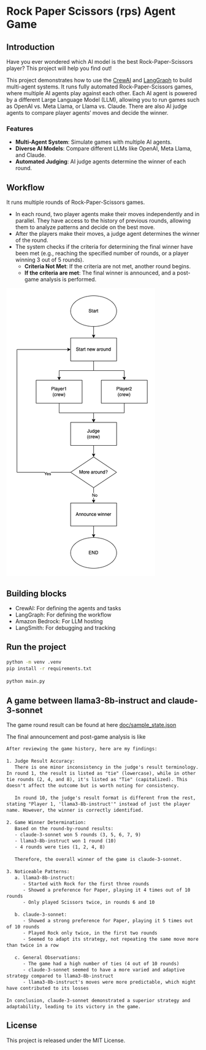 # Rock Paper Scissors (rps) Agent Game

## Introduction
Have you ever wondered which AI model is the best Rock-Paper-Scissors player? This project will help you find out!

This project demonstrates how to use the [CrewAI](https://www.crewai.com/) and [LangGraph](https://www.langchain.com/langgraph) to build multi-agent systems. It runs fully automated Rock-Paper-Scissors games, where multiple AI agents play against each other. Each AI agent is powered by a different Large Language Model (LLM), allowing you to run games such as OpenAI vs. Meta Llama, or Llama vs. Claude. There are also AI judge agents to compare player agents’ moves and decide the winner.

### Features
- **Multi-Agent System**: Simulate games with multiple AI agents.
- **Diverse AI Models**: Compare different LLMs like OpenAI, Meta Llama, and Claude.
- **Automated Judging**: AI judge agents determine the winner of each round.

## Workflow
It runs multiple rounds of Rock-Paper-Scissors games. 
- In each round, two player agents make their moves independently and in parallel. They have access to the history of previous rounds, allowing them to analyze patterns and decide on the best move.
- After the players make their moves, a judge agent determines the winner of the round.
- The system checks if the criteria for determining the final winner have been met (e.g., reaching the specified number of rounds, or a player winning 3 out of 5 rounds).
	- **Criteria Not Met**: If the criteria are not met, another round begins.
	- **If the criteria are met**: The final winner is announced, and a post-game analysis is performed.

![Workflow graph](doc/graph.png "Graph")

## Building blocks
- CrewAI: For defining the agents and tasks
- LangGraph: For defining the workflow 
- Amazon Bedrock: For LLM hosting
- LangSmith: For debugging and tracking

## Run the project
```bash
python -m venv .venv
pip install -r requirements.txt  

python main.py
```

## A game between llama3-8b-instruct and claude-3-sonnet
The game round result can be found at here [doc/sample_state.json](doc/sample_state.json)

The final announcement and post-game analysis is like 
```
After reviewing the game history, here are my findings:

1. Judge Result Accuracy:
   There is one minor inconsistency in the judge's result terminology. In round 1, the result is listed as "tie" (lowercase), while in other tie rounds (2, 4, and 8), it's listed as "Tie" (capitalized). This doesn't affect the outcome but is worth noting for consistency.

   In round 10, the judge's result format is different from the rest, stating "Player 1, 'llama3-8b-instruct'" instead of just the player name. However, the winner is correctly identified.

2. Game Winner Determination:
   Based on the round-by-round results:
   - claude-3-sonnet won 5 rounds (3, 5, 6, 7, 9)
   - llama3-8b-instruct won 1 round (10)
   - 4 rounds were ties (1, 2, 4, 8)

   Therefore, the overall winner of the game is claude-3-sonnet.

3. Noticeable Patterns:
   a. llama3-8b-instruct:
      - Started with Rock for the first three rounds
      - Showed a preference for Paper, playing it 4 times out of 10 rounds
      - Only played Scissors twice, in rounds 6 and 10

   b. claude-3-sonnet:
      - Showed a strong preference for Paper, playing it 5 times out of 10 rounds
      - Played Rock only twice, in the first two rounds
      - Seemed to adapt its strategy, not repeating the same move more than twice in a row

   c. General Observations:
      - The game had a high number of ties (4 out of 10 rounds)
      - claude-3-sonnet seemed to have a more varied and adaptive strategy compared to llama3-8b-instruct
      - llama3-8b-instruct's moves were more predictable, which might have contributed to its losses

In conclusion, claude-3-sonnet demonstrated a superior strategy and adaptability, leading to its victory in the game.
```

## License
This project is released under the MIT License.
